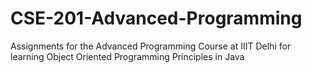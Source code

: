 # CSE-201-Advanced-Programming
Assignments for the Advanced Programming Course at IIIT Delhi for learning Object Oriented Programming Principles in Java
